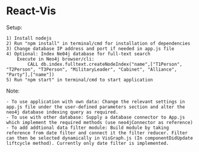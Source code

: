# React-Vis

Setup:

    1) Install nodejs
    2) Run "npm install" in terminal/cmd for installation of dependencies
    3) Change database IP address and port if needed in app.js file
    4) Optional: Index Ne04j database for full-text search
        Execute in Neo4j browser/cli:
            CALL db.index.fulltext.createNodeIndex("name",["T1Person", "T2Person", "T3Person", "MilitaryLeader", "Cabinet", "Alliance", "Party"],["name"])
    5) Run "npm start" in terminal/cmd to start application

Note:

    - To use application with own data: Change the relevant settings in app.js file under the user-defined parameters section and alter the neo4j database indexing query as required.
    - To use with other database: Supply a database connector to App.js which implement the required methods (use neo4jConnector as reference)
    - To add addtional data filter module: Build module by taking reference from date filter and connect it the filter reducer. Filter can then be selected dynamically in VisGraph.js (In componentDidUpdate liftcycle method). Currently only date filter is implemented.



